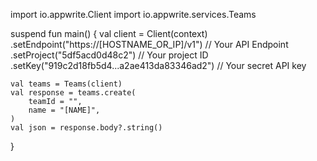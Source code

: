 import io.appwrite.Client
import io.appwrite.services.Teams

suspend fun main() {
    val client = Client(context)
      .setEndpoint("https://[HOSTNAME_OR_IP]/v1") // Your API Endpoint
      .setProject("5df5acd0d48c2") // Your project ID
      .setKey("919c2d18fb5d4...a2ae413da83346ad2") // Your secret API key

    val teams = Teams(client)
    val response = teams.create(
        teamId = "",
        name = "[NAME]",
    )
    val json = response.body?.string()
}